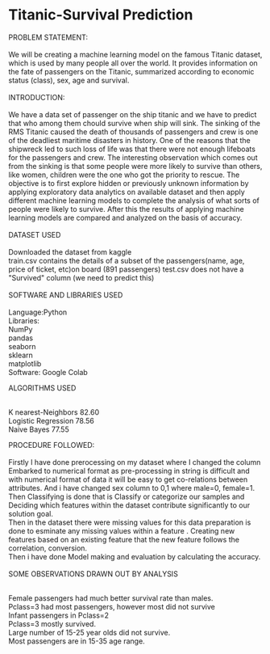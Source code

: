 # Titanic-Survival Prediction 
  PROBLEM STATEMENT:<br><br>
   We will be creating a machine learning model on the famous Titanic dataset, which is used by many people all over the world. It provides information on the fate of passengers on the Titanic, summarized according to economic status (class), sex, age and survival.<br><br>
  INTRODUCTION:<br><br>
  We have a data set of passenger on the ship titanic and we have to predict that who among them chould survive when ship will sink. The sinking of the RMS Titanic caused the death of thousands of passengers and crew is one of the deadliest maritime disasters in history. One of the reasons that the shipwreck led to such loss of life was that there were not enough lifeboats for the passengers and crew. The interesting observation which comes out from the sinking is that some people were more likely to survive than others, like women, children were the one who got the priority to rescue. The objective is to first explore hidden or previously unknown information by applying exploratory data analytics on available dataset and then apply different machine learning models to complete the analysis of what sorts of people were likely to survive. After this the results of applying machine learning models are compared and analyzed on the basis of accuracy.<br><br>
DATASET USED<br><br>
Downloaded the dataset from kaggle<br>
train.csv contains the details of a subset of the passengers(name, age, price of ticket, etc)on board (891 passengers)
test.csv does not have a "Survived" column (we need to predict this)<br><br>
SOFTWARE AND LIBRARIES USED<br><br>
Language:Python<br>
Libraries:<br>
NumPy<br>
pandas<br>
seaborn<br>
sklearn<br>
matplotlib<br>
Software:
Google Colab<br>

ALGORITHMS USED <br><br>

K nearest-Neighbors     82.60<br>
Logistic Regression    78.56 <br>
Naive Bayes   77.55<br>

PROCEDURE FOLLOWED:<br><br>
  Firstly I have done prerocessing on  my dataset where I changed the column Embarked to numerical format as pre-processing in string is difficult and with numerical format of data it will be easy to get co-relations between attributes. And i have changed sex column to 0,1 where male=0, female=1.<br>
  Then Classifying is done that is Classify or categorize our samples and Deciding which features within the dataset contribute significantly to our solution goal.<br>
  Then in the dataset there were missing values for this data preparation is done to esminate any missing values within a feature . Creating new features based on an existing feature that the new feature follows the correlation, conversion.<br>
Then i have done Model making and evaluation by calculating the accuracy.<br><br>
SOME OBSERVATIONS DRAWN OUT BY ANALYSIS<br><br>

Female passengers had much better survival rate than males.<br>
Pclass=3 had most passengers, however most did not survive<br>
Infant passengers in Pclass=2 <br> Pclass=3 mostly survived.<br>
Large number of 15-25 year olds did not survive.<br>
Most passengers are in 15-35 age range.<br><br>


